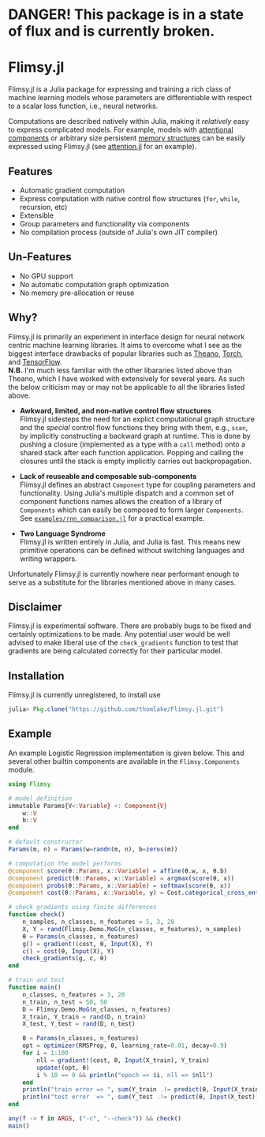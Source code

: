 # DANGER! This package is in a state of flux and is currently broken.

# Flimsy.jl
Flimsy.jl is a Julia package for expressing and training a rich class of machine learning 
models whose parameters are differentiable with respect to a scalar loss function, i.e., neural networks.

Computations are described natively within Julia, making it _relatively_ easy to express complicated models. 
For example, models with [attentional components](http://arxiv.org/abs/1409.0473) 
or arbitrary size persistent [memory structures](http://arxiv.org/abs/1503.08895) 
can be easily expressed using Flimsy.jl 
(see [attention.jl](https://github.com/thomlake/Flimsy.jl/blob/master/examples/attention.jl) for an example).

## Features
- Automatic gradient computation
- Express computation with native control flow structures (`for`, `while`, recursion, etc)
- Extensible
- Group parameters and functionality via components
- No compilation process (outside of Julia's own JIT compiler)

## Un-Features
- No GPU support
- No automatic computation graph optimization
- No memory pre-allocation or reuse

## Why?
Flimsy.jl is primarily an experiment in interface design for neural network centric machine learning libraries. 
It aims to overcome what I see as the biggest interface drawbacks of popular libraries such as 
[Theano](http://deeplearning.net/software/theano/), 
[Torch](http://torch.ch/), 
and [TensorFlow](https://www.tensorflow.org/).<br>
**N.B.** I'm much less familiar with the other libararies listed above than Theano, 
which I have worked with extensively for several years. 
As such the below criticism may or may not be applicable to all the libraries listed above.

- **Awkward, limited, and non-native control flow structures**<br>
Flimsy.jl sidesteps the need for an explict computational graph structure and the *special* control 
flow functions they bring with them, e.g., `scan`, by implicitly constructing a backward graph at runtime. 
This is done by pushing a closure (implemented as a type with a `call` method) onto a shared stack after each 
function application. Popping and calling the closures until the stack is empty implicitly carries out backpropagation.

- **Lack of reuseable and composable sub-components**<br>
Flimsy.jl defines an abstract `Component` type for coupling parameters and functionality. 
Using Julia's multiple dispatch and a common set of component functions names allows the creation of a 
library of `Components` which can easily be composed to form larger `Components`. 
See [`examples/rnn_comparison.jl`](https://github.com/thomlake/Flimsy.jl/blob/master/examples/rnn_comparison.jl) for a practical example.

- **Two Language Syndrome**<br>
Flimsy.jl is written entirely in Julia, and Julia is fast. 
This means new primitive operations can be defined without switching languages and writing wrappers.

Unfortunately Flimsy.jl is currently nowhere near performant enough to serve as 
a substitute for the libraries mentioned above in many cases. 

## Disclaimer
Flimsy.jl is experimental software. 
There are probably bugs to be fixed and certainly optimizations to be made. 
Any potential user would be well advised to make liberal use of the `check_gradients` 
function to test that gradients are being calculated correctly for their particular model.

## Installation
Flimsy.jl is currently unregistered, to install use
```julia
julia> Pkg.clone("https://github.com/thomlake/Flimsy.jl.git")
```

## Example
An example Logistic Regression implementation is given below. 
This and several other builtin components are available in the `Flimsy.Components` module.

```julia
using Flimsy

# model definition
immutable Params{V<:Variable} <: Component{V}
    w::V
    b::V
end

# default constructor
Params(m, n) = Params(w=randn(m, n), b=zeros(m))

# computation the model performs
@component score(θ::Params, x::Variable) = affine(θ.w, x, θ.b)
@component predict(θ::Params, x::Variable) = argmax(score(θ, x))
@component probs(θ::Params, x::Variable) = softmax(score(θ, x))
@component cost(θ::Params, x::Variable, y) = Cost.categorical_cross_entropy_with_scores(score(θ, x), y)

# check gradients using finite differences
function check()
    n_samples, n_classes, n_features = 5, 3, 20
    X, Y = rand(Flimsy.Demo.MoG(n_classes, n_features), n_samples)
    θ = Params(n_classes, n_features)
    g() = gradient!(cost, θ, Input(X), Y)
    c() = cost(θ, Input(X), Y)
    check_gradients(g, c, θ)
end

# train and test
function main()
    n_classes, n_features = 3, 20
    n_train, n_test = 50, 50
    D = Flimsy.Demo.MoG(n_classes, n_features)
    X_train, Y_train = rand(D, n_train)
    X_test, Y_test = rand(D, n_test)

    θ = Params(n_classes, n_features)
    opt = optimizer(RMSProp, θ, learning_rate=0.01, decay=0.9)
    for i = 1:100
        nll = gradient!(cost, θ, Input(X_train), Y_train)
        update!(opt, θ)
        i % 10 == 0 && println("epoch => $i, nll => $nll")
    end
    println("train error => ", sum(Y_train .!= predict(θ, Input(X_train))) / n_train)
    println("test error  => ", sum(Y_test .!= predict(θ, Input(X_test))) / n_test)
end

any(f -> f in ARGS, ("-c", "--check")) && check()
main()
```

